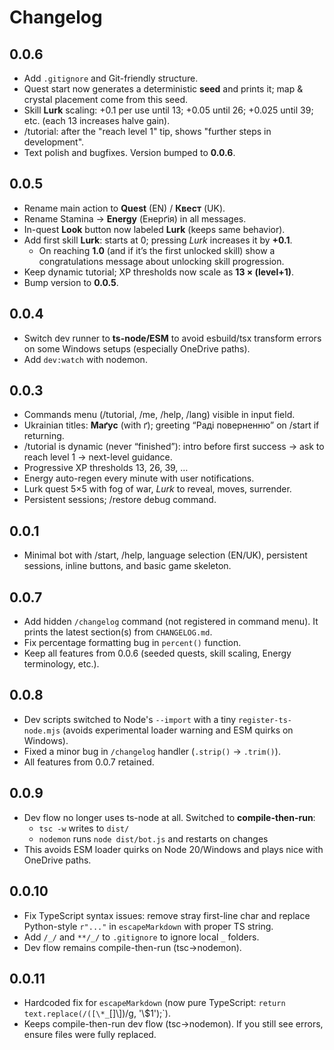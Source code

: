 # Changelog

## 0.0.6
- Add `.gitignore` and Git-friendly structure.
- Quest start now generates a deterministic **seed** and prints it; map & crystal placement come from this seed.
- Skill **Lurk** scaling: +0.1 per use until 13; +0.05 until 26; +0.025 until 39; etc. (each 13 increases halve gain).
- /tutorial: after the "reach level 1" tip, shows "further steps in development".
- Text polish and bugfixes. Version bumped to **0.0.6**.

## 0.0.5
- Rename main action to **Quest** (EN) / **Квест** (UK).
- Rename Stamina → **Energy** (Енерґія) in all messages.
- In-quest **Look** button now labeled **Lurk** (keeps same behavior).
- Add first skill **Lurk**: starts at 0; pressing *Lurk* increases it by **+0.1**.
  - On reaching **1.0** (and if it’s the first unlocked skill) show a congratulations message about unlocking skill progression.
- Keep dynamic tutorial; XP thresholds now scale as **13 × (level+1)**.
- Bump version to **0.0.5**.

## 0.0.4
- Switch dev runner to **ts-node/ESM** to avoid esbuild/tsx transform errors on some Windows setups (especially OneDrive paths).
- Add `dev:watch` with nodemon.

## 0.0.3
- Commands menu (/tutorial, /me, /help, /lang) visible in input field.
- Ukrainian titles: **Маґус** (with ґ); greeting “Раді поверненню” on /start if returning.
- /tutorial is dynamic (never “finished”): intro before first success → ask to reach level 1 → next-level guidance.
- Progressive XP thresholds 13, 26, 39, …
- Energy auto-regen every minute with user notifications.
- Lurk quest 5×5 with fog of war, *Lurk* to reveal, moves, surrender.
- Persistent sessions; /restore debug command.

## 0.0.1
- Minimal bot with /start, /help, language selection (EN/UK), persistent sessions, inline buttons, and basic game skeleton.

## 0.0.7
- Add hidden `/changelog` command (not registered in command menu). It prints the latest section(s) from `CHANGELOG.md`.
- Fix percentage formatting bug in `percent()` function.
- Keep all features from 0.0.6 (seeded quests, skill scaling, Energy terminology, etc.).

## 0.0.8
- Dev scripts switched to Node's `--import` with a tiny `register-ts-node.mjs` (avoids experimental loader warning and ESM quirks on Windows).
- Fixed a minor bug in `/changelog` handler (`.strip()` → `.trim()`).
- All features from 0.0.7 retained.

## 0.0.9
- Dev flow no longer uses ts-node at all. Switched to **compile-then-run**:
  - `tsc -w` writes to `dist/`
  - `nodemon` runs `node dist/bot.js` and restarts on changes
- This avoids ESM loader quirks on Node 20/Windows and plays nice with OneDrive paths.

## 0.0.10
- Fix TypeScript syntax issues: remove stray first-line char and replace Python-style `r"..."` in `escapeMarkdown` with proper TS string.
- Add `/_/` and `**/_/` to `.gitignore` to ignore local `_` folders.
- Dev flow remains compile-then-run (tsc→nodemon).

## 0.0.11
- Hardcoded fix for `escapeMarkdown` (now pure TypeScript: `return text.replace(/([\*_`\[\]\\])/g, '\\$1');`).
- Keeps compile-then-run dev flow (tsc→nodemon). If you still see errors, ensure files were fully replaced.
